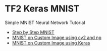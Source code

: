 # TF2 Keras MNIST

Simple MNIST Neural Network Tutorial

* [Step by Step MNIST](https://github.com/EN10/TF2KerasMNIST/blob/main/MNIST_Step_by_Step.ipynb)
* [MNIST on Custom Image using cv2 and np](https://github.com/EN10/TF2KerasMNIST/blob/main/MNIST_Custom_Image_cv2_np.ipynb)
* [MNIST on Custom Image using Keras](https://github.com/EN10/TF2KerasMNIST/blob/main/MNIST_Custom_Image_Keras.ipynb)
